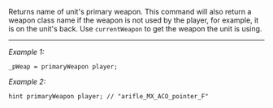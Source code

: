 Returns name of unit's primary weapon. This command will also return a weapon class name if the weapon is not used by the player, for example, it is on the unit's back. Use `currentWeapon` to get the weapon the unit is using.


---
*Example 1:*
```sqf
_pWeap = primaryWeapon player;
```

*Example 2:*
```sqf
hint primaryWeapon player; // "arifle_MX_ACO_pointer_F"
```